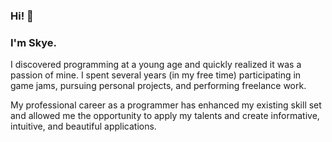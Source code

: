 ### Hi! 👋
### I'm Skye.

I discovered programming at a young age and quickly realized it was a passion of mine. I spent several years (in my free time) participating in game jams, pursuing personal projects, and performing freelance work.

My professional career as a programmer has enhanced my existing skill set and allowed me the opportunity to apply my talents and create informative, intuitive, and beautiful applications.
